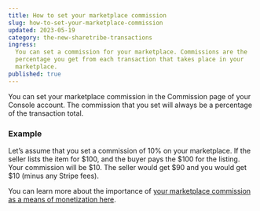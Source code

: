 ```yaml
---
title: How to set your marketplace commission
slug: how-to-set-your-marketplace-commission
updated: 2023-05-19
category: the-new-sharetribe-transactions
ingress:
  You can set a commission for your marketplace. Commissions are the
  percentage you get from each transaction that takes place in your
  marketplace.
published: true
---
```


You can set your marketplace commission in the Commission page of your Console account. The commission that you set will always be a percentage of the
transaction total.

### Example

Let’s assume that you set a commission of 10% on your marketplace. If
the seller lists the item for $100, and the buyer pays the $100 for the
listing. Your commission will be $10. The seller would get $90 and you
would get \$10 (minus any Stripe fees).

You can learn more about the importance of
[your marketplace commission as a means of monetization here](https://www.sharetribe.com/docs/the-new-sharetribe/why-is-commission-important/).
